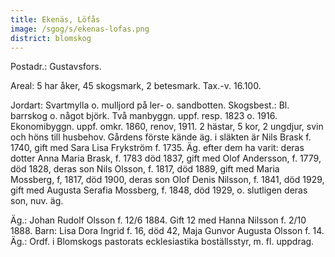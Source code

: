 ```yaml
---
title: Ekenäs, Löfås
image: /sgog/s/ekenas-lofas.png
district: blomskog
---
```


Postadr.: Gustavsfors.

Areal: 5 har åker, 45 skogsmark, 2 betesmark. Tax.-v. 16.100.

Jordart: Svartmylla o. mulljord på ler- o. sandbotten. Skogsbest.: Bl. barrskog
o. något björk. Två manbyggn. uppf. resp. 1823 o. 1916. Ekonomibyggn. uppf.
omkr. 1860, renov, 1911. 2 hästar, 5 kor, 2 ungdjur, svin och höns till
husbehov. Gårdens förste kände äg. i släkten är Nils Brask f. 1740, gift med
Sara Lisa Frykström f. 1735. Äg. efter dem ha varit: deras dotter Anna Maria
Brask, f. 1783 död 1837, gift med Olof Andersson, f. 1779, död 1828, deras son
Nils Olsson, f. 1817, död 1889, gift med Maria Mossberg, f, 1817, död 1900,
deras son Olof Denis Nilsson, f. 1841, död 1929, gift med Augusta Serafia
Mossberg, f. 1848, död 1929, o. slutligen deras son, nuv. äg.

Äg.: Johan Rudolf Olsson f. 12/6 1884. Gift 12 med Hanna Nilsson f. 2/10 1888.
Barn: Lisa Dora Ingrid f. 16, död 42, Maja Gunvor Augusta Olsson f. 14. Äg.:
Ordf. i Blomskogs pastorats ecklesiastika boställsstyr, m. fl. uppdrag.
